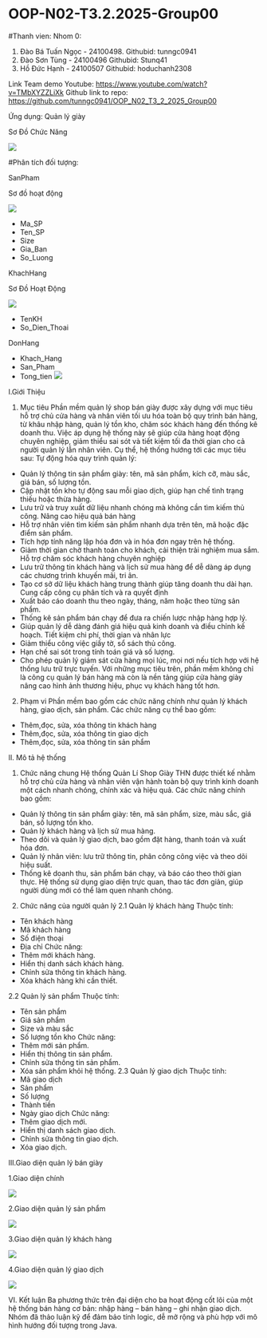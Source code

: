 # OOP-N02-T3.2.2025-Group00

#Thanh vien:
Nhom 0:
1. Đào Bá Tuấn Ngọc - 24100498. Githubid: tunngc0941
2. Đào Sơn Tùng - 24100496 Githubid: Stunq41
3. Hồ Đức Hạnh - 24100507 Githubid: hoduchanh2308

Link Team demo Youtube: https://www.youtube.com/watch?v=TMbXYZZLiXk
Github link to repo: https://github.com/tunngc0941/OOP_N02_T3_2_2025_Group00

Ứng dụng: Quản lý giày

Sơ Đồ Chức Năng 

<img src='anh/Sơ Đồ Chức Năng_.jpg'>

#Phân tích đối tượng:

SanPham

Sơ đồ hoạt động 

<img src='anh/SanPham.jpg'>

- Ma_SP
- Ten_SP
- Size
- Gia_Ban
- So_Luong

KhachHang

Sơ Đồ Hoạt Động 

<img src='anh/KhachHang.jpg'>

- TenKH
- So_Dien_Thoai

DonHang

- Khach_Hang
- San_Pham
- Tong_tien
  <img src='anh/hanhgg.jpeg'>

I.Giới Thiệu
1. Mục tiêu
Phần mềm quản lý shop bán giày được xây dựng với mục tiêu hỗ trợ chủ cửa hàng và nhân viên tối ưu hóa toàn bộ quy trình bán hàng, từ khâu nhập hàng, quản lý tồn kho, chăm sóc khách hàng đến thống kê doanh thu.
Việc áp dụng hệ thống này sẽ giúp cửa hàng hoạt động chuyên nghiệp, giảm thiểu sai sót và tiết kiệm tối đa thời gian cho cả người quản lý lẫn nhân viên.
Cụ thể, hệ thống hướng tới các mục tiêu sau:
Tự động hóa quy trình quản lý:
 - Quản lý thông tin sản phẩm giày: tên, mã sản phẩm, kích cỡ, màu sắc, giá bán, số lượng tồn.
 - Cập nhật tồn kho tự động sau mỗi giao dịch, giúp hạn chế tình trạng thiếu hoặc thừa hàng.
 - Lưu trữ và truy xuất dữ liệu nhanh chóng mà không cần tìm kiếm thủ công.
Nâng cao hiệu quả bán hàng
 - Hỗ trợ nhân viên tìm kiếm sản phẩm nhanh dựa trên tên, mã hoặc đặc điểm sản phẩm.
 - Tích hợp tính năng lập hóa đơn và in hóa đơn ngay trên hệ thống.
 - Giảm thời gian chờ thanh toán cho khách, cải thiện trải nghiệm mua sắm.
Hỗ trợ chăm sóc khách hàng chuyên nghiệp
 - Lưu trữ thông tin khách hàng và lịch sử mua hàng để dễ dàng áp dụng các chương trình khuyến mãi, tri ân.
 - Tạo cơ sở dữ liệu khách hàng trung thành giúp tăng doanh thu dài hạn.
Cung cấp công cụ phân tích và ra quyết định
 - Xuất báo cáo doanh thu theo ngày, tháng, năm hoặc theo từng sản phẩm.
 - Thống kê sản phẩm bán chạy để đưa ra chiến lược nhập hàng hợp lý.
 - Giúp quản lý dễ dàng đánh giá hiệu quả kinh doanh và điều chỉnh kế hoạch.
Tiết kiệm chi phí, thời gian và nhân lực
 - Giảm thiểu công việc giấy tờ, sổ sách thủ công.
 - Hạn chế sai sót trong tính toán giá và số lượng.
 - Cho phép quản lý giám sát cửa hàng mọi lúc, mọi nơi nếu tích hợp với hệ thống lưu trữ trực tuyến.
Với những mục tiêu trên, phần mềm không chỉ là công cụ quản lý bán hàng mà còn là nền tảng giúp cửa hàng giày nâng cao hình ảnh thương hiệu, phục vụ khách hàng tốt hơn.
 
2. Phạm vi
 Phần mềm bao gồm các chức năng chính như quản lý khách hàng, giao dịch, sản phẩm. Các chức năng cụ thể bao gồm:
-	Thêm,đọc, sửa, xóa thông tin khách hàng
-	Thêm,đọc, sửa, xóa thông tin giao dịch
-	Thêm,đọc, sửa, xóa thông tin sản phẩm

II. Mô tả hệ thống
1. Chức năng chung
Hệ thống Quản Lí Shop Giày THN được thiết kế nhằm hỗ trợ chủ cửa hàng và nhân viên vận hành toàn bộ quy trình kinh doanh một cách nhanh chóng, chính xác và hiệu quả.
 Các chức năng chính bao gồm:
-	Quản lý thông tin sản phẩm giày: tên, mã sản phẩm, size, màu sắc, giá bán, số lượng tồn kho.
-	Quản lý khách hàng và lịch sử mua hàng.
-	Theo dõi và quản lý giao dịch, bao gồm đặt hàng, thanh toán và xuất hóa đơn.
-	Quản lý nhân viên: lưu trữ thông tin, phân công công việc và theo dõi hiệu suất.
-	Thống kê doanh thu, sản phẩm bán chạy, và báo cáo theo thời gian thực.
Hệ thống sử dụng giao diện trực quan, thao tác đơn giản, giúp người dùng mới có thể làm quen nhanh chóng.

2. Chức năng của người quản lý
2.1 Quản lý khách hàng
Thuộc tính:
-	Tên khách hàng
-	Mã khách hàng
-	Số điện thoại
-	Địa chỉ
Chức năng:
-	Thêm mới khách hàng.
-	Hiển thị danh sách khách hàng.
-	Chỉnh sửa thông tin khách hàng.
-	Xóa khách hàng khi cần thiết.

2.2 Quản lý sản phẩm
Thuộc tính:
-	Tên sản phẩm
-	Giá sản phẩm
-	Size và màu sắc
-	Số lượng tồn kho
Chức năng:
-	Thêm mới sản phẩm.
-	Hiển thị thông tin sản phẩm.
-	Chỉnh sửa thông tin sản phẩm.
-	Xóa sản phẩm khỏi hệ thống.
2.3 Quản lý giao dịch
Thuộc tính:
-	Mã giao dịch
-	Sản phẩm
-	Số lượng
-	Thành tiền
-	Ngày giao dịch
Chức năng:
-	Thêm giao dịch mới.
-	Hiển thị danh sách giao dịch.
-	Chỉnh sửa thông tin giao dịch.
-	Xóa giao dịch.


III.Giao diện quản lý bán giày

1.Giao diện chính

<img src='anh/chinh.jpg'>

2.Giao diện quản lý sản phẩm

<img src='anh/sanpham.jpg'>

3.Giao diện quản lý khách hàng

<img src='anh/khachhang.jpg'>

4.Giao diện quản lý giao dịch

<img src='anh/inhoadon.html'>

VI. Kết luận
Ba phương thức trên đại diện cho ba hoạt động cốt lõi của một hệ thống bán hàng cơ bản: nhập hàng – bán hàng – ghi nhận giao dịch. Nhóm đã thảo luận kỹ để đảm bảo tính logic, dễ mở rộng và phù hợp với mô hình hướng đối tượng trong Java.

